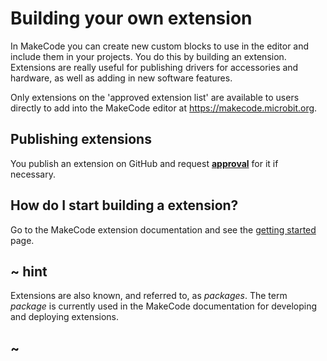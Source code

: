 # Building your own extension

In MakeCode you can create new custom blocks to use in the editor and include them in your projects. You do this by building an extension. Extensions are really useful for publishing drivers for accessories and hardware, as well as adding in new software features.

Only extensions on the 'approved extension list' are available to users directly to add into the MakeCode editor at https://makecode.microbit.org.

## Publishing extensions

You publish an extension on GitHub and request **[approval](./approval)** for it if necessary.

## How do I start building a extension?

Go to the MakeCode extension documentation and see the [getting started](https://makecode.com/packages/getting-started) page.

## ~ hint

Extensions are also known, and referred to, as *packages*. The term *package* is currently used in the MakeCode documentation for developing and deploying extensions.

## ~